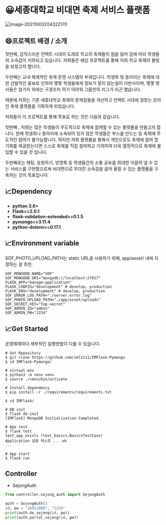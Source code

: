 # 😀세종대학교 비대면 축제 서비스 플랫폼
![image-20211003204322170](https://user-images.githubusercontent.com/47492535/135700436-46eab051-4784-4b10-8c27-2b8ed7f3d43b.png)



## 😄프로젝트 배경 / 소개

첫번째, 갑작스러운 언택트 시대의 도래로 학교의 축제들이 힘을 잃어 감에 따라 학생들의 소속감이 저하되고 있습니다. 저희들은 해당 프로젝트를 통해 저희 학교 축제의 불빛을 되찾고자 합니다.

두번째는 교내 체계적인 축제 운영 시스템의 부재입니다. 학생회 및 동아리는 축제에 대한 산발적인 홍보로 인하여 몇몇 학생들에게 정보가 닿지 않는일이 다반사이며, 몇몇 행사들은 참가자 외에는 구경조차 하기 어려워 그들만의 리그가 되곤 했습니다.

때문에 저희는 기존 세종대학교 축제의 문제점들을 개선하고 언택트 시대에 걸맞는 온라인 축제 플랫폼을 기획하게 되었습니다.

저희들이 이 프로젝트를 통해 목표로 하는 것은 다음과 같습니다.

첫번째 , 저희는 많은 학생들이 주도적으로 축제에 참여할 수 있는 플랫폼을 만들고자 합니다. 현재 학생회나 동아리에 소속되어 있지 않은 학생들은 부스를 만드는 등 축제에 주도적인 참여가 불가능합니다.  하지만 저희 플랫폼을 통해서 개인으로도 축제에 참여 할 기회를 제공받는다면 스스로 축제를 직접 참여하고 기여하여 더욱 열정적으로 축제에 몰입할 수 있을 것 입니다.

두번째로는 채팅, 응원하기, 방명록 등 학생들간의 소통 공유를 최대한 이끌어 낼 수 있는 서비스를 구현함으로써 비대면으로 무뎌진 소속감을 끌어 올릴 수 있는 플랫폼을 구축하는 것이 목표입니다.



## 📈Dependency

- **python 3.6+**
- **Flask==2.0.1**
- **flask-validation-extended==0.1.5**
- **pymongo==3.11.4**
- **python-dotenv==0.17.1**



## 📈Environment variable
SOF_PHOTO_UPLOAD_PATH는 static URL을 사용하기 위해, app/asset/ 내에 지정하는 걸 추천.

```
SOF_MONGODB_NAME="SOF"
SOF_MONGODB_URI="mongodb://localhost:27017"
FLASK_APP="manage:application"
FLASK_CONFIG="development" # develop, production
FLASK_ENV="development" # develop, production
SOF_ERROR_LOG_PATH="./server.error.log"
SOF_PHOTO_UPLOAD_PATH="./app/asset/uploads"
SOF_SECRET_KEY="top-secret"
SOF_ADMIN_ID="admin"
SOF_ADMIN_PW="1234"
```



## 📈Get Started

운영체제마다 세부적인 실행방법이 다를 수 있습니다. 

```shell
# Get Repository
$ git clone https://github.com/iml1111/IMFlask-Pymongo
$ cd IMFlask-Pymongo/

# virtual env
$ python3 -m venv venv
$ source ./venv/bin/activate

# Install dependency
$ pip install -r ./requirements/requirements.txt

$ cd IMFlask/

# DB init
$ flask db-init
[IMFlask] MongoDB Initialization Completed.

# App test
$ flask test
test_app_exists (test_basics.BasicsTestCase)
Application 검증 테스트 ... ok
...

# App start
$ flask run
```



##  Controller

- SejongAuth

```python
from controller.sejong_auth import SejongAuth

auth = SejongAuth()
id, pw = "16011089", "1234"
print(auth.do_sejong(id, pw))
print(auth.portal_sejong(id, pw))
```

